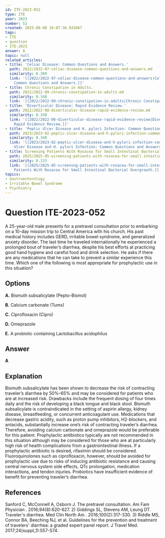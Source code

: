 ```yaml
---
id: ITE-2023-052
type: ITE
year: 2023
number: 52
created: 2025-08-08 10:07:36.932067
tags:
- ITE
- question
- ITE-2023
answer: A
topic: null
related_articles:
- title: 'Celiac Disease: Common Questions and Answers.'
  path: 2022/2022-07-celiac-disease-common-questions-and-answers.md
  similarity: 0.389
  link: '[[2022/2022-07-celiac-disease-common-questions-and-answers|Celiac Disease:
    Common Questions and Answers.]]'
- title: Chronic Constipation in Adults.
  path: 2022/2022-09-chronic-constipation-in-adults.md
  similarity: 0.348
  link: '[[2022/2022-09-chronic-constipation-in-adults|Chronic Constipation in Adults.]]'
- title: 'Diverticular Disease: Rapid Evidence Review.'
  path: 2022/2022-08-diverticular-disease-rapid-evidence-review.md
  similarity: 0.348
  link: '[[2022/2022-08-diverticular-disease-rapid-evidence-review|Diverticular Disease:
    Rapid Evidence Review.]]'
- title: 'Peptic Ulcer Disease and H. pylori Infection: Common Questions and Answers.'
  path: 2023/2023-02-peptic-ulcer-disease-and-h-pylori-infection-common-questions.md
  similarity: 0.348
  link: '[[2023/2023-02-peptic-ulcer-disease-and-h-pylori-infection-common-questions|Peptic
    Ulcer Disease and H. pylori Infection: Common Questions and Answers.]]'
- title: Screening Patients With Rosacea for Small Intestinal Bacterial Overgrowth.
  path: 2025/2025-05-screening-patients-with-rosacea-for-small-intestinal-bacteri.md
  similarity: 0.333
  link: '[[2025/2025-05-screening-patients-with-rosacea-for-small-intestinal-bacteri|Screening
    Patients With Rosacea for Small Intestinal Bacterial Overgrowth.]]'
topics:
- Gastroenterology
- Irritable Bowel Syndrome
- Psychiatry
---
```


# Question ITE-2023-052

A 25-year-old male presents for a pretravel consultation prior to embarking on a 10-day mission trip to Central America with his church. His past medical history includes GERD, irritable bowel syndrome, and generalized anxiety disorder. The last time he traveled internationally he experienced a prolonged bout of traveler’s diarrhea, despite his best efforts at practicing good hand hygiene and careful food and drink selection. He asks if there are any medications that he can take to prevent a similar experience this time. Which one of the following is most appropriate for prophylactic use in this situation?

## Options

**A.** Bismuth subsalicylate (Pepto-Bismol)

**B.** Calcium carbonate (Tums)

**C.** Ciprofloxacin (Cipro)

**D.** Omeprazole

**E.** A probiotic containing Lactobacillus acidophilus

## Answer

**A**

## Explanation

Bismuth subsalicylate has been shown to decrease the risk of contracting traveler’s diarrhea by 50%–65% and may be considered for patients who are at increased risk. Drawbacks include the frequent dosing of four times daily and the risk of developing a black tongue and black stool. Bismuth subsalicylate is contraindicated in the setting of aspirin allergy, kidney disease, breastfeeding, or concurrent anticoagulant use. Medications that decrease gastric acidity, such as proton pump inhibitors, H2-blockers, and antacids, substantially increase one’s risk of contracting traveler’s diarrhea. Therefore, avoiding calcium carbonate and omeprazole would be preferable for this patient. Prophylactic antibiotics typically are not recommended in this situation although may be considered for those who are at particularly high risk of health complications from a gastrointestinal illness. If a prophylactic antibiotic is desired, rifaximin should be considered. Fluoroquinolones such as ciprofloxacin, however, should be avoided for prophylactic use due to risks of inducing antibiotic resistance and causing central nervous system side effects, QTc prolongation, medication interactions, and tendon injuries. Probiotics have insufficient evidence of benefit for preventing traveler’s diarrhea.

## References

Sanford C, McConnell A, Osborn J. The pretravel consultation. Am Fam Physician . 2016;94(8):620-627. 2) Giddings SL, Stevens AM, Leung DT. Traveler's diarrhea. Med Clin North Am . 2016;100(2):317-330. 3) Riddle MS, Connor BA, Beeching NJ, et al. Guidelines for the prevention and treatment of travelers' diarrhea: a graded expert panel report. J Travel Med. 2017;24(suppl_1):S57-S74.
